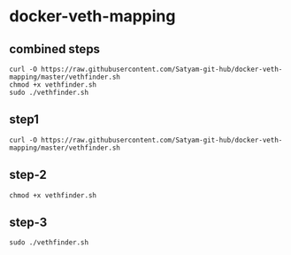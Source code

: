 # docker-veth-mapping
## combined steps

```
curl -O https://raw.githubusercontent.com/Satyam-git-hub/docker-veth-mapping/master/vethfinder.sh             
chmod +x vethfinder.sh
sudo ./vethfinder.sh

```
## step1

```
curl -O https://raw.githubusercontent.com/Satyam-git-hub/docker-veth-mapping/master/vethfinder.sh             
```

## step-2

```
chmod +x vethfinder.sh
```

## step-3

```
sudo ./vethfinder.sh
```
